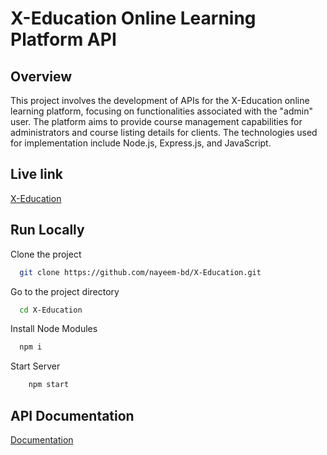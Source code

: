 
# X-Education Online Learning Platform API
## Overview
This project involves the development of APIs for the X-Education online learning platform, focusing on functionalities associated with the "admin" user. The platform aims to provide course management capabilities for administrators and course listing details for clients. The technologies used for implementation include Node.js, Express.js, and JavaScript.

## Live link
[X-Education](https://documenter.getpostman.com/view/24022565/2s9Ykq6fsb)


## Run Locally

Clone the project

```bash
  git clone https://github.com/nayeem-bd/X-Education.git
```

Go to the project directory

```bash
  cd X-Education
```
Install Node Modules

```bash
  npm i
```
Start Server

```bash
    npm start
```
## API Documentation

[Documentation](https://documenter.getpostman.com/view/24022565/2s9Ykq6fsb)

